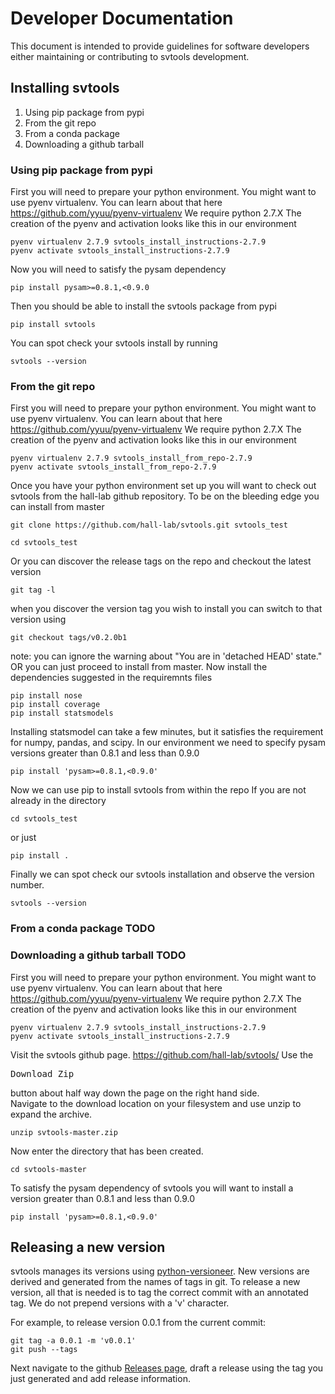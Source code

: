 # Developer Documentation

This document is intended to provide guidelines for software developers either maintaining or 
contributing to svtools development.

## Installing svtools

1. Using pip package from pypi
1. From the git repo
1. From a conda package
1. Downloading a github tarball

### Using pip package from pypi
First you will need to prepare your python environment.
You might want to use pyenv virtualenv.
You can learn about that here <https://github.com/yyuu/pyenv-virtualenv>
We require python 2.7.X
The creation of the pyenv and activation looks like this in our environment
<pre><code>pyenv virtualenv 2.7.9 svtools_install_instructions-2.7.9
pyenv activate svtools_install_instructions-2.7.9</pre></code>
Now you will need to satisfy the pysam dependency
<pre><code>pip install pysam>=0.8.1,<0.9.0</pre></code>
Then you should be able to install the svtools package from pypi
<pre><code>pip install svtools</pre></code>
You can spot check your svtools install by running
<pre><code>svtools --version</pre></code>

<h3> From the git repo</h3>
First you will need to prepare your python environment.
You might want to use pyenv virtualenv. 
You can learn about that here <a href="https://github.com/yyuu/pyenv-virtualenv">https://github.com/yyuu/pyenv-virtualenv</a> 
We require python 2.7.X 
The creation of the pyenv and activation looks like this in our environment
<pre><code>pyenv virtualenv 2.7.9 svtools_install_from_repo-2.7.9
pyenv activate svtools_install_from_repo-2.7.9</pre></code> 
Once you have your python environment set up you will want to check out svtools from the hall-lab github repository.
To be on the bleeding edge you can install from master
<pre><code>git clone https://github.com/hall-lab/svtools.git svtools_test</code></pre>
<pre><code>cd svtools_test</pre></code>
Or you can discover the release tags on the repo and checkout the latest version
<pre><code>git tag -l</code></pre>
when you discover the version tag you wish to install you can switch to that version using
<pre><code>git checkout tags/v0.2.0b1</pre></code>
note: you can ignore the warning about "You are in 'detached HEAD' state."
OR you can just proceed to install from master.
Now install the dependencies suggested in the requiremnts files
<pre><code>pip install nose
pip install coverage
pip install statsmodels</pre></code>
Installing statsmodel can take a few minutes, but it satisfies the requirement for numpy, pandas, and scipy.
In our environment we need to specify pysam versions greater than 0.8.1 and less than 0.9.0
<pre><code>pip install 'pysam>=0.8.1,<0.9.0'</pre></code>
Now we can use pip to install svtools from within the repo
If you are not already in the directory
<pre><code>cd svtools_test</pre></code>
or just
<pre><code>pip install .</pre></code>
Finally we can spot check our svtools installation and observe the version number.
<pre><code>svtools --version</pre></code>

### From a conda package TODO
### Downloading a github tarball TODO
First you will need to prepare your python environment.
You might want to use pyenv virtualenv.
You can learn about that here <a href="https://github.com/yyuu/pyenv-virtualenv">https://github.com/yyuu/pyenv-virtualenv</a>
We require python 2.7.X
The creation of the pyenv and activation looks like this in our environment
<pre><code>pyenv virtualenv 2.7.9 svtools_install_instructions-2.7.9
pyenv activate svtools_install_instructions-2.7.9</pre></code>
Visit the svtools github page.
<https://github.com/hall-lab/svtools/>
Use the <pre>Download Zip</pre> button about half way down the page on the right hand side.  
Navigate to the download location on your filesystem and use unzip to expand the archive.
<pre><code>unzip svtools-master.zip</pre></code>
Now enter the directory that has been created.
<pre><code>cd svtools-master</pre></code>
To satisfy the pysam dependency of svtools you will want to install a version greater than 0.8.1 and less than 0.9.0
<pre><code>pip install 'pysam>=0.8.1,<0.9.0'</pre></code>
  
## Releasing a new version

svtools manages its versions using [python-versioneer](https://github.com/warner/python-versioneer). 
New versions are derived and generated from the names of tags in git. To release a new version, all 
that is needed is to tag the correct commit with an annotated tag. We do not prepend versions with a 
'v' character.

For example, to release version 0.0.1 from the current commit:
```
git tag -a 0.0.1 -m 'v0.0.1'
git push --tags
```

Next navigate to the github [Releases page](https://github.com/hall-lab/svtools/releases), draft a 
release using the tag you just generated and add release information.
